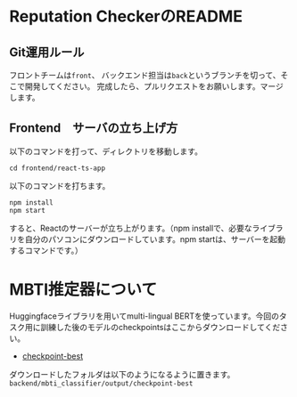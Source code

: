 # Reputation CheckerのREADME

## Git運用ルール
フロントチームは`front`、
バックエンド担当は`back`というブランチを切って、そこで開発してください。
完成したら、プルリクエストをお願いします。マージします。



## Frontend　サーバの立ち上げ方

以下のコマンドを打って、ディレクトリを移動します。
```
cd frontend/react-ts-app
```
以下のコマンドを打ちます。
```
npm install
npm start
```

すると、Reactのサーバーが立ち上がります。（npm installで、必要なライブラリを自分のパソコンにダウンロードしています。npm startは、サーバーを起動するコマンドです。）



# MBTI推定器について
Huggingfaceライブラリを用いてmulti-lingual BERTを使っています。今回のタスク用に訓練した後のモデルのcheckpointsはここからダウンロードしてください。
- [checkpoint-best](https://drive.google.com/drive/folders/1EX2AvN2uCNq10e94tbycQ57_TTgsuZot?usp=share_link)

ダウンロードしたフォルダは以下のようになるように置きます。
`backend/mbti_classifier/output/checkpoint-best`

